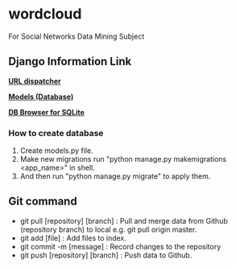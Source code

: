 # wordcloud
For Social Networks Data Mining Subject

## Django Information Link

[**URL dispatcher**](https://docs.djangoproject.com/en/2.0/topics/http/urls/)

[**Models (Database)**](https://docs.djangoproject.com/en/2.0/topics/db/models/)

[**DB Browser for SQLite**](http://sqlitebrowser.org)

### How to create database
  
1. Create models.py file.
2. Make new migrations run "python manage.py makemigrations <app_name>" in shell. 
3. And then run "python manage.py migrate" to apply them.


## Git command

* git pull [repository] [branch]    : Pull and merge data from Github (repository branch) to local e.g. git pull origin master.
* git add  [file]                     : Add files to index.
* git commit -m [message]             : Record changes to the repository
* git push [repository] [branch]    : Push data to Github.
